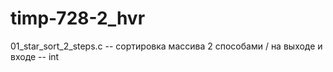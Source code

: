 # timp-728-2_hvr

01_star_sort_2_steps.c -- сортировка массива 2 способами / на выходе и входе -- int
